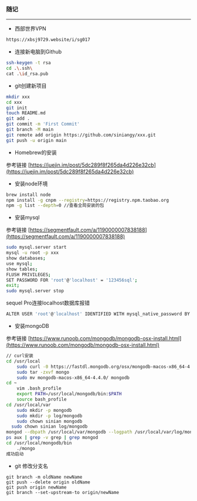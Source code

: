 ### 随记

---

- 西部世界VPN

```bash
https://xbsj9729.website/i/sg017
```

- 连接新电脑到Github

```bash
ssh-keygen -t rsa
cd .\.ssh\
cat .\id_rsa.pub
```

- git创建新项目

```bash
mkdir xxx
cd xxx
git init 
touch README.md
git add .
git commit -m 'First Commit'
git branch -M main
git remote add origin https://github.com/siniangy/xxx.git
git push -u origin main
```

- Homebrew的安装

参考链接 [https://juejin.im/post/5dc289f8f265da4d226e32cb](https://juejin.im/post/5dc289f8f265da4d226e32cb)

- 安装node环境

```bash
brew install node
npm install -g cnpm --registry=https://registry.npm.taobao.org
npm -g list --depth=0 //查看全局安装的包
```

- 安装mysql

参考链接 [https://segmentfault.com/a/1190000007838188](https://segmentfault.com/a/1190000007838188)

```bash
sudo mysql.server start
mysql -u root -p xxx
show databases;
use mysql;
show tables;
FLUSH PRIVILEGES; 
SET PASSWORD FOR 'root'@'localhost' = '123456sql';
exit;
sudo mysql.server stop
```

sequel Pro连接localhost数据库报错

```bash
ALTER USER 'root'@'localhost' IDENTIFIED WITH mysql_native_password BY 'root'; // 改变root用户的加密方式，密码现在是root了
```

- 安装mongoDB

参考链接 [https://www.runoob.com/mongodb/mongodb-osx-install.html](https://www.runoob.com/mongodb/mongodb-osx-install.html)

```bash
// curl安装
cd /usr/local
	sudo curl -0 https://fastdl.mongodb.org/osx/mongodb-macos-x86_64-4.4.0.tgz --output mongo
	sudo tar -zxvf mongo
	sudo mv mongodb-macos-x86_64-4.4.0/ mongodb
cd ~
	vim .bash_profile
	export PATH=/usr/local/mongodb/bin:$PATH
	source bash_profile
cd /usr/local/var
	sudo mkdir -p mongodb
	sudo mkdir -p log/mongodb
	sudo chown sinian mongodb
  sudo chown sinian log/mongodb
mongod --dbpath /usr/local/var/mongodb --logpath /usr/local/var/log/mongodb/mongo.log --fork
ps aux | grep -v grep | grep mongod
cd /usr/local/mongodb/bin
	./mongo
成功启动
```

- git 修改分支名

```
git branch -m oldName newName
git push --delete origin oldName
git push origin newName
git branch --set-upstream-to origin/newName
```